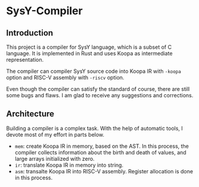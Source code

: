 # SysY-Compiler

## Introduction

This project is a compiler for SysY language, which is a subset of C language. It is implemented in Rust and uses Koopa as intermediate representation.

The compiler can compiler SysY source code into Koopa IR with `-koopa` option and RISC-V assembly with `-riscv` option.

Even though the compiler can satisfy the standard of course, there are still some bugs and flaws. I am glad to receive any suggestions and corrections.

## Architecture

Building a compiler is a complex task. With the help of automatic tools, I devote most of my effort in parts below.

* `mem`: create Koopa IR in memory, based on the AST. In this process, the compiler collects information about the birth and death of values, and large arrays initialized with zero.
* `ir`: translate Koopa IR in memory into string.
* `asm`: transalte Koopa IR into RISC-V assembly. Register allocation is done in this process.
